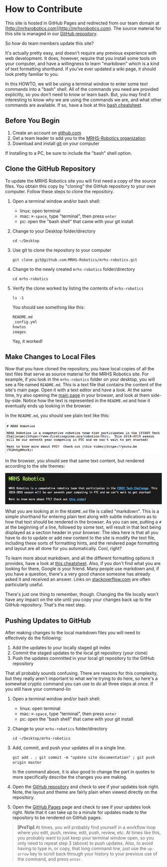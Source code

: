 # How to Contribute

This site is hosted in GitHub Pages and redirected from our team 
domain at [http://mrhsrobotics.com](http://mrhsrobotics.com).  The source material for this site is managed in our 
[GitHub repository](https://github.com/MRHS-Robotics/mrhs-robotics).   

So how do team members update this site?  

It's actually pretty easy, and doesn't require any previous experience with web development.  It does, however, require 
that you install some tools on your computer, and have a willingness to learn "markdown" which is a kind of 
text formatting shorthand.  If you've ever updated a wiki page, it should look pretty familiar to you.

In this HOWTO, we will be using a terminal window to enter some text commands into a "bash" shell.  All of the 
commands you need are provided explicitly, so you don't need to know or learn bash.  But, you may find it interesting
 to know why we are using the commands we are, and what other commands are available.  If so, have a look at this 
 [bash cheatsheet](https://courses.cs.washington.edu/courses/cse390a/14au/bash.html).

## Before You Begin

1. Create an account on [github.com](https://github.com)
2. Get a team leader to add you to the [MRHS-Robotics organization](https://github.com/MRHS-Robotics)
3. Download and install [git](https://git-scm.com/) on your computer

If installing to a PC, be sure to include the "bash" shell option.

## Clone the GitHub Repository

To update the MRHS Robotics site you will first need a copy of the source files.  You obtain this copy by "cloning" 
the GitHub repository to your own computer.  Follow these steps to clone the repository.

1. Open a terminal window and/or bash shell:

    * linux: open terminal 
    * mac: ```⌘-space```, type "terminal", then press ``enter``
    * pc: open the "bash shell" that came with your git install
  
2. Change to your Desktop folder/directory

    ```
    cd ~/Desktop
    ```

3. Use git to clone the repository to your computer

   ```
   git clone git@github.com:MRHS-Robotics/mrhs-robotics.git 
   ```
   
4. Change to the newly created ``mrhs-robotics`` folder/directory

   ```
   cd mrhs-robotics
   ```
   
5. Verify the clone worked by listing the contents of ``mrhs-robotics``

   ```
   ls -1
   ```
   You should see something like this:
   ```
   README.md
   _config.yml
   howtos
   images
   ```
   Yay, it worked!
   
## Make Changes to Local Files

Now that you have cloned the repository, you have local copies of all the text files that serve as source material 
for the MRHS Robotics site.  For example, if you look in the ``mrhs-robotics`` folder on your desktop, you will see a
file named ``README.md``.  This is a text file that contains the content of the site's main page.  Open it with a 
text editor and have a look.  At the same time, try also opening the [main page](http://mrhsrobotics.com) in your 
browser, and look at them side-by-side.  Notice how the text is represented in the ``README.md`` and how it eventually
ends up looking in the browser.

In the ``README.md``, you should see plain text like this:

<img src="../images/markdown_source.png" alt="markdown source" align="center" height="100">

In the browser, you should see that same text content, but rendered according to the site themes:

<img src="../images/markdown_rendered.png" alt="markdown source" align="center" height="100">

What you are looking at in the ``README.md`` file is called "markdown".  This is a simple shorthand for entering 
plain text along with subtle indications as to how that text should be rendered in the browser.  As you can see, 
putting a ``#`` at the beginning of a line, followed by some text, will result in that text being displayed as a 
section header in your browser.  The idea here is that all you have to do to update or add new content to the site is 
modify the text file, including these sorts of formatting hints, and the rendered page formatting and layout are all 
done for you automatically.  Cool, right?

To learn more about markdown, and all the different formatting options it provides, have a look at [this 
cheatsheet](https://guides.github.com/features/mastering-markdown/).  Also, if you don't find what you are looking 
for there, Google is your friend.  Many people use markdown and, if you have a question, there's a very good chance 
someone has already asked it and received an answer.  Links on [stackoverflow.com](https://stackoverflow.com/) are 
often particularly useful.

There's just one thing to remember, though.  Changing the file locally won't have any impact on the site until you 
copy your changes back up to the GitHub repository.  That's the next step.

## Pushing Updates to GitHub

After making changes to the local markdown files you will need to effectively do the following:

1. Add the updates to your locally staged git index
2. Commit the staged updates to the local git repository (your clone)
3. Push the updates committed in your local git repository to the GitHub repository

That all probably sounds confusing.  There are reasons for this complexity, but they really aren't important to what 
we're trying to do here, so here's a somewhat cryptic command you can use to do all three steps at once.  If you 
still have your command-lin

1. Open a terminal window and/or bash shell:

    * linux: open terminal 
    * mac: ```⌘-space```, type "terminal", then press ``enter``
    * pc: open the "bash shell" that came with your git install
  
2. Change to your ``mrhs-robotics`` folder/directory

    ```
    cd ~/Desktop/mrhs-robotics
    ```

3. Add, commit, and push your updates all in a single line.

   ```
   git add . ; git commit -m "update site documentation" ; git push origin master 
   ```
      
   In the command above, it is also good to change the part in quotes to more specifically describe the changes you 
   are making.  
   
4. Open the [GitHub repository](https://github.com/MRHS-Robotics/mrhs-robotics) and check to see if your updates look
   right.  Note, the layout and theme are fairly plain when viewed directly on the repository.
 
5. Open the [GitHub Pages](http://mrhsrobotics.com) page and check to see if your updates look right.  Note that it 
   can take up to a minute for updates made to the repository to be rendered on GitHub pages.
   
> **[ProTip]** At times, you will probably find yourself in a workflow loop where you edit, push, review, edit, push, 
review, etc.  At times like this, you probably want to just keep your terminal window open, so you only need to repeat
 step 3 (above) to push updates.  Also, to avoid having to type in, or copy, that long command line, just use the 
 ``up-arrow`` key to scroll back through your history to your previous use of the command, and press ``enter``.